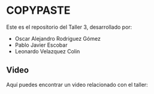 # COPYPASTE

Este es el repositorio del Taller 3, desarrollado por:

- Oscar Alejandro Rodriguez Gómez
- Pablo Javier Escobar
- Leonardo Velazquez Colin

## Video

Aquí puedes encontrar un video relacionado con el taller: 
